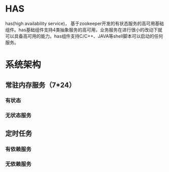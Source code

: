 
# HAS
has(high availability service)， 基于zookeeper开发的有状态服务的高可用基础组件。has基础组件支持4类抽象服务的高可用，业务服务在进行很小的改动下就可以具备高可用的能力。has组件支持C/C++、JAVA等shell脚本可以启动的任何服务。

# 系统架构

## 常驻内存服务（7*24）

### 有状态

### 无状态服务

## 定时任务

### 有依赖服务

### 无依赖服务

